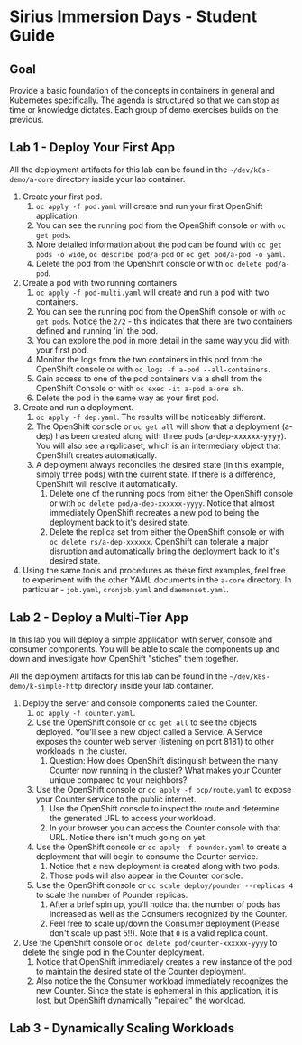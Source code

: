 # Sirius Immersion Days - Student Guide

## Goal
Provide a basic foundation of the concepts in containers in general and Kubernetes specifically.  The agenda is structured so that we can stop as time or knowledge dictates.  Each group of demo exercises builds on the previous.

## Lab 1 - Deploy Your First App 

All the deployment artifacts for this lab can be found in the `~/dev/k8s-demo/a-core` directory inside your lab container.

1. Create your first pod.
   1. `oc apply -f pod.yaml` will create and run your first OpenShift application. 
   2. You can see the running pod from the OpenShift console or with `oc get pods`.  
   3. More detailed information about the pod can be found with `oc get pods -o wide`, `oc describe pod/a-pod` or `oc get pod/a-pod -o yaml`.
   4. Delete the pod from the OpenShift console or with `oc delete pod/a-pod`.
2. Create a pod with two running containers.
   1. `oc apply -f pod-multi.yaml` will create and run a pod with two containers.
   2. You can see the running pod from the OpenShift console or with `oc get pods`.  Notice the `2/2` - this indicates that there are two containers defined and running 'in' the pod.
   3. You can explore the pod in more detail in the same way you did with your first pod.
   4. Monitor the logs from the two containers in this pod from the OpenShift console or with `oc logs -f a-pod --all-containers`.
   5. Gain access to one of the pod containers via a shell from the OpenShift Console or with `oc exec -it a-pod a-one sh`.
   6. Delete the pod in the same way as your first pod.
3. Create and run a deployment.
   1. `oc apply -f dep.yaml`.  The results will be noticeably different.
   2. The OpenShift console or `oc get all` will show that a deployment (a-dep) has been created along with three pods (a-dep-xxxxxx-yyyy).  You will also see a replicaset, which is an intermediary object that OpenShift creates automatically.
   3. A deployment always reconciles the desired state (in this example, simply three pods) with the current state.  If there is a difference, OpenShift will resolve it automatically.
      1. Delete one of the running pods from either the OpenShift console or with `oc delete pod/a-dep-xxxxxx-yyyy`.  Notice that almost immediately OpenShift recreates a new pod to being the deployment back to it's desired state.
      2. Delete the replica set from either the OpenShift console or with `oc delete rs/a-dep-xxxxxx`.  OpenShift can tolerate a major disruption and automatically bring the deployment back to it's desired state.
4. Using the same tools and procedures as these first examples, feel free to experiment with the other YAML documents in the `a-core` directory.  In particular - `job.yaml`, `cronjob.yaml` and `daemonset.yaml`.


## Lab 2 - Deploy a Multi-Tier App

In this lab you will deploy a simple application with server, console and consumer components.  You will be able to scale the components up and down and investigate how OpenShift "stiches" them together.

All the deployment artifacts for this lab can be found in the `~/dev/k8s-demo/k-simple-http` directory inside your lab container.

1. Deploy the server and console components called the Counter.
   1. `oc apply -f counter.yaml`.
   2. Use the OpenShift console or `oc get all` to see the objects deployed.  You'll see a new object called a Service.  A Service exposes the counter web server (listening on port 8181) to other workloads in the cluster.
      1. Question: How does OpenShift distinguish between the many Counter now running in the cluster?  What makes your Counter unique compared to your neighbors?
   3. Use the OpenShift console or `oc apply -f ocp/route.yaml` to expose your Counter service to the public internet.
      1. Use the OpenShift console to inspect the route and determine the generated URL to access your workload.
      2. In your browser you can access the Counter console with that URL.  Notice there isn't much going on yet.
   4. Use the OpenShift console or `oc apply -f pounder.yaml` to create a deployment that will begin to consume the Counter service.
      1. Notice that a new deployment is created along with two pods.
      2. Those pods will also appear in the Counter console.
   5. Use the OpenShift console or `oc scale deploy/pounder --replicas 4` to scale the number of Pounder replicas.
      1. After a brief spin up, you'll notice that the number of pods has increased as well as the Consumers recognized by the Counter.
      1. Feel free to scale up/down the Consumer deployment (Please don't scale up past 5!!).  Note that `0` is a valid replica count.
2. Use the OpenShift console or `oc delete pod/counter-xxxxxx-yyyy` to delete the single pod in the Counter deployment.
   1. Notice that OpenShift immediately creates a new instance of the pod to maintain the desired state of the Counter deployment.
   1. Also notice the the Consumer workload immediately recognizes the new Counter.  Since the state is ephemeral in this application, it is lost, but OpenShift dynamically "repaired" the workload.


## Lab 3 - Dynamically Scaling Workloads